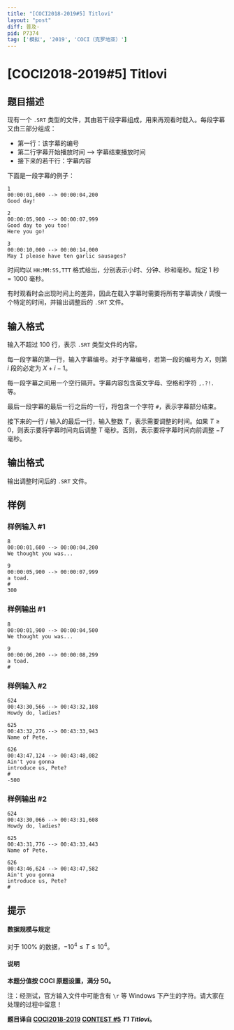 ```yaml
---
title: "[COCI2018-2019#5] Titlovi"
layout: "post"
diff: 普及-
pid: P7374
tag: ['模拟', '2019', 'COCI（克罗地亚）']
---
```

# [COCI2018-2019#5] Titlovi
## 题目描述

现有一个 `.SRT` 类型的文件，其由若干段字幕组成，用来再观看时载入。每段字幕又由三部分组成：

- 第一行：该字幕的编号
- 第二行字幕开始播放时间 --> 字幕结束播放时间
- 接下来的若干行：字幕内容

下面是一段字幕的例子：

```plain
1
00:00:01,600 --> 00:00:04,200
Good day!

2
00:00:05,900 --> 00:00:07,999
Good day to you too!
Here you go!

3
00:00:10,000 --> 00:00:14,000
May I please have ten garlic sausages?
```

时间均以 `HH:MM:SS,TTT` 格式给出，分别表示小时、分钟、秒和毫秒。规定 $1$ 秒 $=1000$ 毫秒。 

有时观看时会出现时间上的差异，因此在载入字幕时需要将所有字幕调快 / 调慢一个特定的时间，并输出调整后的 `.SRT` 文件。
## 输入格式

输入不超过 $100$ 行，表示 `.SRT` 类型文件的内容。

每一段字幕的第一行，输入字幕编号。对于字幕编号，若第一段的编号为 $X$，则第 $i$ 段的必定为 $X+i-1$。

每一段字幕之间用一个空行隔开。字幕内容包含英文字母、空格和字符 `,.?!.` 等。

最后一段字幕的最后一行之后的一行，将包含一个字符 `#`，表示字幕部分结束。

接下来的一行 / 输入的最后一行，输入整数 $T$，表示需要调整的时间。如果 $T \ge 0$，则表示要将字幕时间向后调整 $T$ 毫秒。否则，表示要将字幕时间向前调整 $-T$ 毫秒。
## 输出格式

输出调整时间后的 `.SRT` 文件。
## 样例

### 样例输入 #1
```
8
00:00:01,600 --> 00:00:04,200
We thought you was...

9
00:00:05,900 --> 00:00:07,999
a toad.
#
300
```
### 样例输出 #1
```
8
00:00:01,900 --> 00:00:04,500
We thought you was...

9
00:00:06,200 --> 00:00:08,299
a toad.
#
```
### 样例输入 #2
```
624
00:43:30,566 --> 00:43:32,108
Howdy do, ladies?

625
00:43:32,276 --> 00:43:33,943
Name of Pete.

626
00:43:47,124 --> 00:43:48,082
Ain't you gonna
introduce us, Pete?
#
-500
```
### 样例输出 #2
```
624
00:43:30,066 --> 00:43:31,608
Howdy do, ladies?

625
00:43:31,776 --> 00:43:33,443
Name of Pete.

626
00:43:46,624 --> 00:43:47,582
Ain't you gonna
introduce us, Pete?
#
```
## 提示

#### 数据规模与规定

对于 $100\%$ 的数据，$-10^4 \le T \le 10^4$。

#### 说明

**本题分值按 COCI 原题设置，满分 $50$。**

注：经测试，官方输入文件中可能含有 `\r` 等 Windows 下产生的字符。请大家在处理的过程中留意！

**题目译自 [COCI2018-2019](https://hsin.hr/coci/archive/2018_2019/) [CONTEST #5](https://hsin.hr/coci/archive/2018_2019/contest5_tasks.pdf)  _T1 Titlovi_。**
